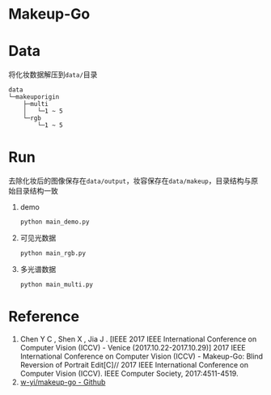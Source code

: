 # Makeup-Go

# Data

将化妆数据解压到`data/`目录
```
data
└─makeuporigin
    ├─multi
    │   └─1 ~ 5
    └─rgb
        └─1 ~ 5
```

# Run

去除化妆后的图像保存在`data/output`，妆容保存在`data/makeup`，目录结构与原始目录结构一致

1. demo
    ``` shell
    python main_demo.py
    ```

2. 可见光数据
    ``` shell
    python main_rgb.py
    ```

3. 多光谱数据
    ``` shell
    python main_multi.py
    ```

# Reference

1. Chen Y C , Shen X , Jia J . [IEEE 2017 IEEE International Conference on Computer Vision (ICCV) - Venice (2017.10.22-2017.10.29)] 2017 IEEE International Conference on Computer Vision (ICCV) - Makeup-Go: Blind Reversion of Portrait Edit[C]// 2017 IEEE International Conference on Computer Vision (ICCV). IEEE Computer Society, 2017:4511-4519.
2. [w-yi/makeup-go - Github](https://github.com/w-yi/makeup-go)